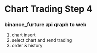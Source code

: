 # Chart Trading Step 4
### binance_furture api graph to web
1. chart insert
2. select chart and send trading 
3. order & history
